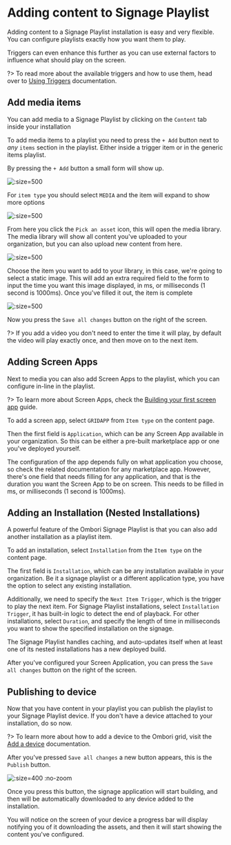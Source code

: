 # Adding content to Signage Playlist

Adding content to a Signage Playlist installation is easy and very flexible. You can configure playlists exactly how you want them to play. 

Triggers can even enhance this further as you can use external factors to influence what should play on the screen.

?> To read more about the available triggers and how to use them, head over to [Using Triggers](/apps/signage/using-triggers.md) documentation.
## Add media items
You can add media to a Signage Playlist by clicking on the `Content` tab inside your installation

To add media items to a playlist you need to press the `+ Add` button next to *any* `items` section in the playlist. Either inside a trigger item or in the generic items playlist.

By pressing the `+ Add` button a small form will show up.

![](/assets/empty-item.png ":size=500")

For `item type` you should select `MEDIA` and the item will expand to show more options

![](/assets/media-item.png ":size=500")

From here you click the `Pick an asset` icon, this will open the media library. The media library will show all content you've uploaded to your organization, but you can also upload new content from here.

![](/assets/media-library.png ":size=500")

Choose the item you want to add to your library, in this case, we're going to select a static image. This will add an extra required field to the form to input the time you want this image displayed, in ms, or milliseconds (1 second is 1000ms). Once you've filled it out, the item is complete

![](/assets/filled-item.png ":size=500")

Now you press the `Save all changes` button on the right of the screen. 

?> If you add a video you don't need to enter the time it will play, by default the video will play exactly once, and then move on to the next item.

## Adding Screen Apps
Next to media you can also add Screen Apps to the playlist, which you can configure in-line in the playlist. 

?> To learn more about Screen Apps, check the [Building your first screen app](/app-development/building-your-first-screen-app.md) guide.

To add a screen app, select `GRIDAPP` from `Item type` on the content page. 

Then the first field is `Application`, which can be any Screen App available in your organization. So this can be either a pre-built marketplace app or one you've deployed yourself.

The configuration of the app depends fully on what application you choose, so check the related documentation for any marketplace app. However, there's one field that needs filling for any application, and that is the duration you want the Screen App to be on screen. This needs to be filled in ms, or milliseconds (1 second is 1000ms).

## Adding an Installation (Nested Installations)
A powerful feature of the Ombori Signage Playlist is that you can also add another installation as a playlist item.

To add an installation, select `Installation` from the `Item type` on the content page. 

The first field is `Installation`, which can be any installation available in your organization. Be it a signage playlist or a different application type, you have the option to select any existing installation.

Additionally, we need to specify the `Next Item Trigger`, which is the trigger to play the next item. For Signage Playlist installations, select `Installation Trigger`, it has built-in logic to detect the end of playback. For other installations, select `Duration`, and specify the length of time in milliseconds you want to show the specified installation on the signage.

The Signage Playlist handles caching, and auto-updates itself when at least one of its nested installations has a new deployed build.

After you've configured your Screen Application, you can press the `Save all changes` button on the right of the screen.

## Publishing to device
Now that you have content in your playlist you can publish the playlist to your Signage Playlist device. If you don't have a device attached to your installation, do so now. 

?> To learn more about how to add a device to the Ombori grid, visit the [Add a device](/concepts/adding-device.md) documentation.

After you've pressed `Save all changes` a new button appears, this is the `Publish` button.

![](/assets/publish-button.png ":size=400 :no-zoom")

Once you press this button, the signage application will start building, and then will be automatically downloaded to any device added to the installation. 

You will notice on the screen of your device a progress bar will display notifying you of it downloading the assets, and then it will start showing the content you've configured.